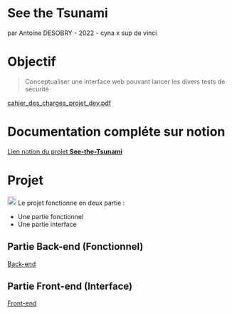 # See the Tsunami

par Antoine DESOBRY - 2022 - cyna x sup de vinci

# Objectif

> Conceptualiser une interface web pouvant lancer les divers tests de sécurité
> 

[cahier_des_charges_projet_dev.pdf](docs/cahier_des_charges_projet_dev.pdf)

# Documentation compléte sur notion

[Lien notion du projet **See-the-Tsunami**](https://married-sedum-5c7.notion.site/See-the-Tsunami-f28588d2ee294147911a51591afc06af)

# Projet

<aside>
<img src="https://www.notion.so/icons/info-alternate_blue.svg" alt="https://www.notion.so/icons/info-alternate_blue.svg" width="20px" /> Le projet fonctionne en deux partie :

- Une partie fonctionnel
- Une partie interface
</aside>

## Partie Back-end (Fonctionnel)

[Back-end](/back-the-tsunami)

## Partie Front-end (Interface)

[Front-end](front-the-tsunami)
